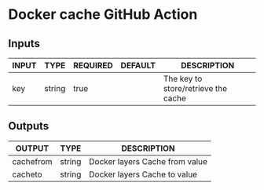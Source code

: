 # Docker cache GitHub Action

## Inputs

<!-- AUTO-DOC-INPUT:START - Do not remove or modify this section -->

| INPUT |  TYPE  | REQUIRED | DEFAULT |               DESCRIPTION                |
|-------|--------|----------|---------|------------------------------------------|
|  key  | string |   true   |         | The key to store/retrieve the <br>cache  |

<!-- AUTO-DOC-INPUT:END -->

## Outputs

<!-- AUTO-DOC-OUTPUT:START - Do not remove or modify this section -->

|  OUTPUT   |  TYPE  |          DESCRIPTION           |
|-----------|--------|--------------------------------|
| cachefrom | string | Docker layers Cache from value |
|  cacheto  | string |  Docker layers Cache to value  |

<!-- AUTO-DOC-OUTPUT:END -->
